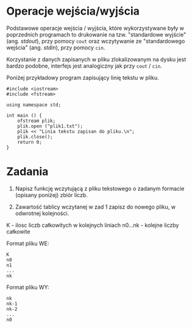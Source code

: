 Operacje wejścia/wyjścia
=========================

Podstawowe operacje wejścia / wyjścia, które wykorzystywane były w poprzednich programach to drukowanie na tzw. "standardowe wyjście" (ang. *stdout*), przy pomocy ``cout`` oraz wczytywanie ze "standardowego wejścia" (ang. *stdin*), przy pomocy ``cin``.

Korzystanie z danych zapisanych w pliku zlokalizowanym na dysku jest bardzo podobne,
interfejs jest analogiczny jak przy ``cout`` / ``cin``.

Poniżej przykładowy program zapisujący linię tekstu w pliku.

```
#include <iostream>
#include <fstream>

using namespace std;

int main () {
    ofstream plik;
    plik.open ("plik1.txt");
    plik << "Linia tekstu zapisan do pliku.\n";
    plik.close();
    return 0;
}

```

Zadania
=======

1. Napisz funkcję wczytującą z pliku tekstowego o zadanym formacie (opisany poniżej) zbiór liczb.

2. Zawartość tablicy wczytanej w zad 1 zapisz do nowego pliku, w odwrotnej kolejności.

K - ilosc liczb całkowitych w kolejnych liniach
n0...nk - kolejne liczby całkowite

Format pliku WE:

```
K
n0
n1
...
nk
```

Format pliku WY:

```
nk
nk-1
nk-2
...
n0
```
